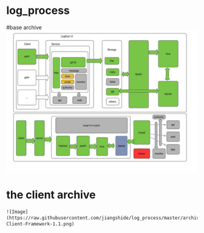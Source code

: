 # log_process

#base archive
	![Image](https://github.com/jiangshide/log_process/blob/master/archive/LogStoreSys-1.0.jpg?raw=true)

# the client archive
	![Image](https://raw.githubusercontent.com/jiangshide/log_process/master/archive/Log-Client-Framework-1.1.png)
